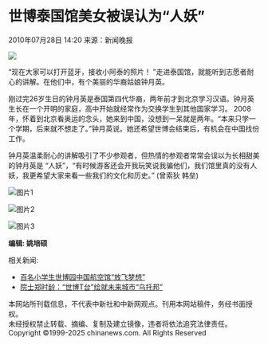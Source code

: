 # 世博泰国馆美女被误认为“人妖”

2010年07月28日 14:20  来源：新闻晚报

![](http://www.chinanews.com.cn/fileftp/2010/04/2010-04-23/U76P4T47D13180F981DT20100423110629.jpg)

“现在大家可以打开蓝牙，接收小阿泰的照片！ ”走进泰国馆，就能听到志愿者耐心的讲解。在他们中，有个美丽的华裔姑娘钟月英。

刚过完26岁生日的钟月英是泰国第四代华裔，两年前才到北京学习汉语。钟月英生长在一个开明的家庭，高中开始就经常作为交换学生到其他国家学习。 2008年，怀着到北京看奥运的念头，她来到中国，没想到一呆就是两年。“本来只学一个学期，后来就不想走了。”钟月英说。她还希望世博会结束后，有机会在中国找份工作。

钟月英温柔耐心的讲解吸引了不少参观者，但热情的参观者常常会误以为长相甜美的钟月英是 “人妖”，“有时候游客还会开我玩笑说我骗他们，我们馆里真的没有人妖，我更希望大家来看一些我们的文化和历史。” (曾索狄 韩垒)

![图片1](http://www.chinanews.com.cn/fileftp/2009/03/2009-03-25/U32P4T47D10548F978DT20090325174115.gif)

![图片2](http://www.chinanews.com.cn/fileftp/2010/04/2010-04-23/U76P4T47D13180F980DT20100423111451.jpg)

![图片3](http://www.chinanews.com.cn/fileftp/2010/04/2010-04-23/U76P4T47D13180F981DT20100423110629.jpg)

**编辑: 姚培硕** 

相关新闻:
- [百名小学生世博园中国航空馆“放飞梦想”](http://www.chinanews.com.cn/expo/2010/07-28/2430949.shtml)
- [院士郑时龄：“世博T台”绘就未来城市“乌托邦”](http://www.chinanews.com.cn/expo/2010/07-28/2430677.shtml)

本网站所刊载信息，不代表中新社和中新网观点。刊用本网站稿件，务经书面授权。  
未经授权禁止转载、摘编、复制及建立镜像，违者将依法追究法律责任。  
Copyright ©1999-2025 chinanews.com. All Rights Reserved
<!-- tcd_original_link http://www.chinanews.com.cn/expo/2010/07-28/2431048.shtml -->
